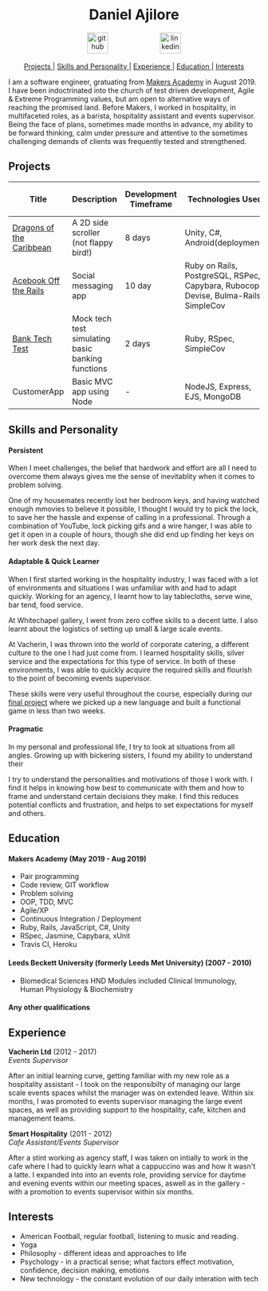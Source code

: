 <h1 align="center">Daniel Ajilore</h1>

<p align="center"> <a href="https://github.com/Danielandro"><img src="https://cdn0.iconfinder.com/data/icons/octicons/1024/mark-github-512.png" alt="github" hspace="50" height="42" width="42"></a>
<a href="https://www.linkedin.com/in/debora-piu/"><img src="https://www.iconfinder.com/data/icons/free-social-icons/67/linkedin_circle_color-512.png" alt="linkedin" hspace="50" height="42" width="42"></a></p>

<div align="center">
  
[Projects ](#projects) | 
[Skills and Personality ](#skills-and-personality) | 
[Experience ](#experience) | 
[Education ](#education) | 
[Interests ](#interests)
  
</div>

I am a software engineer, gratuating from <a href="https://makers.tech/">Makers Academy</a> in August 2019. I have been indoctrinated into the church of test driven development, Agile & Extreme Programming values, but am open to alternative ways of reaching the promised land. Before Makers, I worked in hospitality, in multifaceted roles, as a barista, hospitality assistant and events supervisor. Being the face of plans, sometimes made months in advance, my ability to be forward thinking, calm under pressure and attentive to the sometimes challenging demands of clients was frequently tested and strengthened.

## Projects

| Title | Description | Development Timeframe | Technologies Used | Test Suites/CIs/CDs Employed |
| ----- | ----------- | --------------------- | ----------------- | ---------------------------- |
| [Dragons of the Caribbean](https://github.com/carlfjones/DragonPirates) | A 2D side scroller (not flappy bird!) | 8 days  | Unity, C#, Android(deployment) | Unity Test Runner (NUnit)     |
| [Acebook Off the Rails](https://github.com/lucianmot/acebook-off-the-rails) | Social messaging app        | 10 day                | Ruby on Rails, PostgreSQL, RSPec, Capybara, Rubocop, Devise, Bulma-Rails, SimpleCov                       |TravisCI, RubyCritic, Heroku
| [Bank Tech Test](https://github.com/Danielandro/bank-tech-test) | Mock tech test simulating basic banking functions           | 2 days   | Ruby, RSpec, SimpleCov                | -                            |
| CustomerApp   | Basic MVC app using Node         | -     | NodeJS, Express, EJS, MongoDB    | Heroku, MLab                            |

## Skills and Personality

#### Persistent

When I meet challenges, the belief that hardwork and effort are all I need to overcome them always gives me the sense of inevitablity when it comes to problem solving.

One of my housemates recently lost her bedroom keys, and having watched enough mmovies to believe it possible, I thought I would try to pick the lock, to save her the hassle and expense of calling in a professional. Through a combination of YouTube, lock picking gifs and a wire hanger, I was able to get it open in a couple of hours, though she did end up finding her keys on her work desk the next day.

#### Adaptable & Quick Learner

When I first started working in the hospitality industry, I was faced with a lot of environments and situations I was unfamiliar with and had to adapt quickly. Working for an agency, I learnt how to lay tablecloths, serve wine, bar tend, food service. 

At Whitechapel gallery, I went from zero coffee skills to a decent latte. I also learnt about the logistics of setting up small & large scale events. 

At Vacherin, I was thrown into the world of corporate catering, a different culture to the one I had just come from. I learned hospitality skills, silver service and the expectations for this type of service. In both of these environments, I was able to quickly acquire the required skills and flourish to the point of becoming events supervisor.

These skills were very useful throughout the course, especially during our <a href="https://github.com/carlfjones/DragonPirates">final project</a> where we picked up a new language and built a functional game in less than two weeks.

#### Pragmatic

In my personal and professional life, I try to look at situations from all angles. Growing up with bickering sisters, I found my ability to understand their 

I try to understand the personalities and motivations of those I work with. I find it helps in knowing how best to communicate with them and how to frame and understand certain decisions they make. I find this reduces potential conflicts and frustration, and helps to set expectations for myself and others. 


## Education

#### Makers Academy (May 2019 - Aug 2019)


- Pair programming
- Code review, GIT workflow
- Problem solving
- OOP, TDD, MVC
- Agile/XP
- Continuous Integration / Deployment
- Ruby, Rails, JavaScript, C#, Unity
- RSpec, Jasmine, Capybara, xUnit
- Travis CI, Heroku

#### Leeds Beckett University (formerly Leeds Met University) (2007 - 2010)

- Biomedical Sciences HND
  Modules included Clinical Immunology, Human Physiology & Biochemistry

#### Any other qualifications

## Experience

**Vacherin Ltd** (2012 - 2017)  
_Events Supervisor_

After an initial learning curve, getting familiar with my new role as a hospitality assistant - I took on the responsibilty of managing our large scale events spaces whilst the manager was on extended leave. Within six months, I was promoted to events supervisor managing the large event spaces, as well as providing support to the hospitality, cafe, kitchen and management teams.

**Smart Hospitality** (2011 - 2012)  
_Cafe Assistant/Events Supervisor_

After a stint working as agency staff, I was taken on intially to work in the cafe where I had to quickly learn what a cappuccino was and how it wasn't a latte. I expanded into into an events role, providing service for daytime and evening events within our meeting spaces, aswell as in the gallery - with a promotion to events supervisor within six months.

## Interests 
- American Football, regular football, listening to music and reading.
- Yoga
- Philosophy - different ideas and approaches to life
- Psychology - in a practical sense; what factors effect motivation, confidence, decision making, emotions
- New technology - the constant evolution of our daily interation with tech
